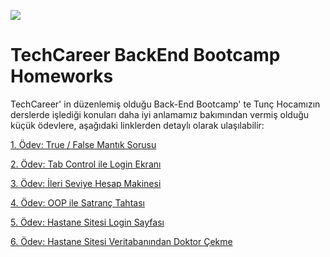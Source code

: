 <img src="https://www.kariyer.net/kariyer-rehberi/wp-content/uploads/2021/05/logo.png"></img>

# TechCareer BackEnd Bootcamp Homeworks

TechCareer' in düzenlemiş olduğu Back-End Bootcamp' te Tunç Hocamızın derslerde işlediği konuları daha iyi anlamamız bakımından vermiş olduğu küçük ödevlere, aşağıdaki linklerden detaylı olarak ulaşılabilir:

<a href="https://github.com/goknkaya/TechCareer-BackEnd-Bootcamp-Homeworks/tree/main/%C3%96dev1">1. Ödev: True / False Mantık Sorusu</a>

<a href="https://github.com/goknkaya/TechCareer-BackEnd-Bootcamp-Homeworks/tree/main/%C3%96dev2/HomeworkTabControlLogin">2. Ödev: Tab Control ile Login Ekranı</a>

<a href="https://github.com/goknkaya/TechCareer-BackEnd-Bootcamp-Homeworks/tree/main/%C3%96dev3">3. Ödev: İleri Seviye Hesap Makinesi</a>

<a href="https://github.com/goknkaya/TechCareer-BackEnd-Bootcamp-Homeworks/tree/main/%C3%96dev4/HomeworkChessBoard">4. Ödev: OOP ile Satranç Tahtası</a>

<a href="https://github.com/goknkaya/TechCareer-BackEnd-Bootcamp-Homeworks/tree/main/%C3%96dev5/Hbys">5. Ödev: Hastane Sitesi Login Sayfası</a>

<a href="https://github.com/goknkaya/TechCareer-BackEnd-Bootcamp-Homeworks/tree/main/%C3%96dev6">6. Ödev: Hastane Sitesi Veritabanından Doktor Çekme</a>
